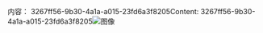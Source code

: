 <span data-ttu-id="088a7-101">内容： 3267ff56-9b30-4a1a-a015-23fd6a3f8205</span><span class="sxs-lookup"><span data-stu-id="088a7-101">Content: 3267ff56-9b30-4a1a-a015-23fd6a3f8205</span></span>![图像](be9718b8-d93f-4d75-a57f-4687b9948c41.png)
